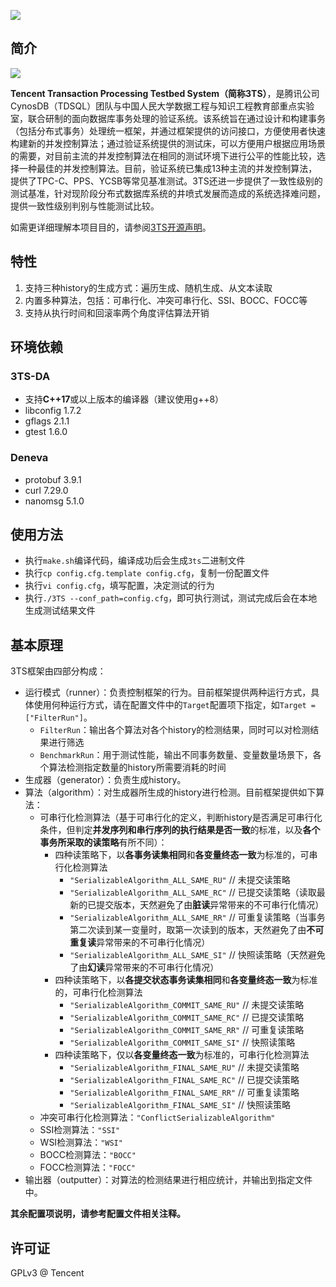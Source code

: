 ![](assets/logo.png)

## 简介

![](https://img.shields.io/badge/license-GPLv3-brightgreen)

**Tencent Transaction Processing Testbed System（简称3TS）**，是腾讯公司CynosDB（TDSQL）团队与中国人民大学数据工程与知识工程教育部重点实验室，联合研制的面向数据库事务处理的验证系统。该系统旨在通过设计和构建事务（包括分布式事务）处理统一框架，并通过框架提供的访问接口，方便使用者快速构建新的并发控制算法；通过验证系统提供的测试床，可以方便用户根据应用场景的需要，对目前主流的并发控制算法在相同的测试环境下进行公平的性能比较，选择一种最佳的并发控制算法。目前，验证系统已集成13种主流的并发控制算法，提供了TPC-C、PPS、YCSB等常见基准测试。3TS还进一步提供了一致性级别的测试基准，针对现阶段分布式数据库系统的井喷式发展而造成的系统选择难问题，提供一致性级别判别与性能测试比较。

如需更详细理解本项目目的，请参阅[3TS开源声明](doc/zh/announcement.md)。

## 特性

1. 支持三种history的生成方式：遍历生成、随机生成、从文本读取
2. 内置多种算法，包括：可串行化、冲突可串行化、SSI、BOCC、FOCC等
3. 支持从执行时间和回滚率两个角度评估算法开销

## 环境依赖

### 3TS-DA

- 支持**C++17**或以上版本的编译器（建议使用g++8）
- libconfig 1.7.2
- gflags 2.1.1
- gtest 1.6.0

### Deneva

- protobuf 3.9.1
- curl 7.29.0
- nanomsg 5.1.0

## 使用方法

- 执行`make.sh`编译代码，编译成功后会生成`3ts`二进制文件
- 执行`cp config.cfg.template config.cfg`，复制一份配置文件
- 执行`vi config.cfg`，填写配置，决定测试的行为
- 执行`./3TS --conf_path=config.cfg`，即可执行测试，测试完成后会在本地生成测试结果文件

## 基本原理

3TS框架由四部分构成：

- 运行模式（runner）：负责控制框架的行为。目前框架提供两种运行方式，具体使用何种运行方式，请在配置文件中的`Target`配置项下指定，如`Target = ["FilterRun"]`。
    - `FilterRun`：输出各个算法对各个history的检测结果，同时可以对检测结果进行筛选
    - `BenchmarkRun`：用于测试性能，输出不同事务数量、变量数量场景下，各个算法检测指定数量的history所需要消耗的时间
- 生成器（generator）：负责生成history。
- 算法（algorithm）：对生成器所生成的history进行检测。目前框架提供如下算法：
    - 可串行化检测算法（基于可串行化的定义，判断history是否满足可串行化条件，但判定**并发序列和串行序列的执行结果是否一致**的标准，以及**各个事务所采取的读策略**有所不同）：
        - 四种读策略下，以**各事务读集相同**和**各变量终态一致**为标准的，可串行化检测算法
            - `"SerializableAlgorithm_ALL_SAME_RU"` // 未提交读策略
            - `"SerializableAlgorithm_ALL_SAME_RC"` // 已提交读策略（读取最新的已提交版本，天然避免了由**脏读**异常带来的不可串行化情况）
            - `"SerializableAlgorithm_ALL_SAME_RR"` // 可重复读策略（当事务第二次读到某一变量时，取第一次读到的版本，天然避免了由**不可重复读**异常带来的不可串行化情况）
            - `"SerializableAlgorithm_ALL_SAME_SI"` // 快照读策略（天然避免了由**幻读**异常带来的不可串行化情况）
        - 四种读策略下，以**各提交状态事务读集相同**和**各变量终态一致**为标准的，可串行化检测算法
            - `"SerializableAlgorithm_COMMIT_SAME_RU"` // 未提交读策略
            - `"SerializableAlgorithm_COMMIT_SAME_RC"` // 已提交读策略
            - `"SerializableAlgorithm_COMMIT_SAME_RR"` // 可重复读策略
            - `"SerializableAlgorithm_COMMIT_SAME_SI"` // 快照读策略
        - 四种读策略下，仅以**各变量终态一致**为标准的，可串行化检测算法
            - `"SerializableAlgorithm_FINAL_SAME_RU"` // 未提交读策略
            - `"SerializableAlgorithm_FINAL_SAME_RC"` // 已提交读策略
            - `"SerializableAlgorithm_FINAL_SAME_RR"` // 可重复读策略
            - `"SerializableAlgorithm_FINAL_SAME_SI"` // 快照读策略
    - 冲突可串行化检测算法：`"ConflictSerializableAlgorithm"`
    - SSI检测算法：`"SSI"`
    - WSI检测算法：`"WSI"`
    - BOCC检测算法：`"BOCC"`
    - FOCC检测算法：`"FOCC"`
- 输出器（outputter）：对算法的检测结果进行相应统计，并输出到指定文件中。

**其余配置项说明，请参考配置文件相关注释。**

## 许可证

GPLv3 @ Tencent
